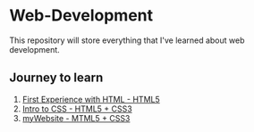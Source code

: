 # Web-Development
This repository will store everything that I've learned about web development.

## Journey to learn
1. [First Experience with HTML - HTML5](https://github.com/kimjaeh10/Web-Development/tree/master/Simple%20Blog)
2. [Intro to CSS - HTML5 + CSS3](https://github.com/kimjaeh10/Web-Development/tree/master/Intro%20to%20CSS)
3. [myWebsite - MTML5 + CSS3](https://github.com/kimjaeh10/Web-Development/tree/master/myWebsite)
